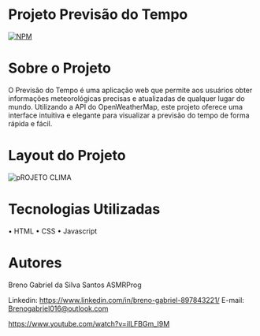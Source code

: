 # Projeto Previsão do Tempo
[![NPM](https://img.shields.io/npm/l/react)](https://github.com/BrenoSantos07/Projeto-Previsao-do-tempo/blob/main/LICENSE)

# Sobre o Projeto

O Previsão do Tempo é uma aplicação web que permite aos usuários obter informações meteorológicas precisas e atualizadas de qualquer lugar do mundo. Utilizando a API do OpenWeatherMap, este projeto oferece uma interface intuitiva e elegante para visualizar a previsão do tempo de forma rápida e fácil.

# Layout do Projeto
![pROJETO CLIMA](https://github.com/BrenoSantos07/Projeto-Previs-o-do-tempo/assets/138637952/8cedaa82-8ad7-450c-ad22-e87f67b7963a)

#  Tecnologias Utilizadas
• HTML
• CSS
• Javascript

# Autores
 Breno Gabriel da Silva Santos
 ASMRProg

Linkedin:
https://www.linkedin.com/in/breno-gabriel-897843221/
E-mail: Brenogabriel016@outlook.com

https://www.youtube.com/watch?v=iILFBGm_I9M
